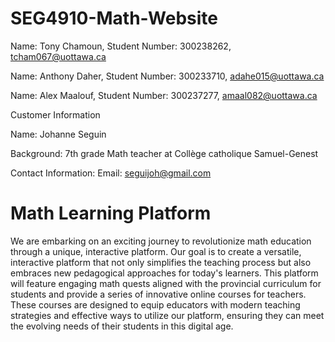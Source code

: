 # SEG4910-Math-Website

Name: Tony Chamoun, Student Number: 300238262, tcham067@uottawa.ca

Name: Anthony Daher, Student Number: 300233710, adahe015@uottawa.ca

Name: Alex Maalouf, Student Number: 300237277, amaal082@uottawa.ca


Customer Information

Name: Johanne Seguin

Background: 7th grade Math teacher at Collège catholique Samuel-Genest

Contact Information: Email: seguijoh@gmail.com

# Math Learning Platform

We are embarking on an exciting journey to revolutionize math education through a unique, interactive platform. Our goal is to create a versatile, interactive platform that not only simplifies the teaching process but also embraces new pedagogical approaches for today's learners. This platform will feature engaging math quests aligned with the provincial curriculum for students and provide a series of innovative online courses for teachers. These courses are designed to equip educators with modern teaching strategies and effective ways to utilize our platform, ensuring they can meet the evolving needs of their students in this digital age.
